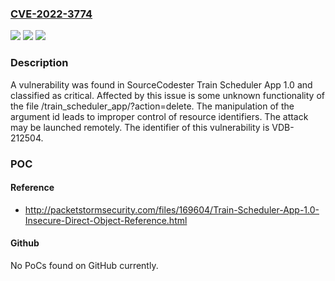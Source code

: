 ### [CVE-2022-3774](https://cve.mitre.org/cgi-bin/cvename.cgi?name=CVE-2022-3774)
![](https://img.shields.io/static/v1?label=Product&message=Train%20Scheduler%20App&color=blue)
![](https://img.shields.io/static/v1?label=Version&message=n%2Fa&color=blue)
![](https://img.shields.io/static/v1?label=Vulnerability&message=CWE-99%20Improper%20Control%20of%20Resource%20Identifiers&color=brighgreen)

### Description

A vulnerability was found in SourceCodester Train Scheduler App 1.0 and classified as critical. Affected by this issue is some unknown functionality of the file /train_scheduler_app/?action=delete. The manipulation of the argument id leads to improper control of resource identifiers. The attack may be launched remotely. The identifier of this vulnerability is VDB-212504.

### POC

#### Reference
- http://packetstormsecurity.com/files/169604/Train-Scheduler-App-1.0-Insecure-Direct-Object-Reference.html

#### Github
No PoCs found on GitHub currently.


